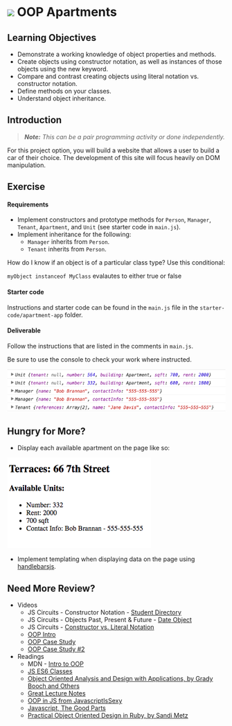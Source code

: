 # ![](https://ga-dash.s3.amazonaws.com/production/assets/logo-9f88ae6c9c3871690e33280fcf557f33.png) OOP Apartments

## Learning Objectives

- Demonstrate a working knowledge of object properties and methods.
- Create objects using constructor notation, as well as instances of those objects using the new keyword.
- Compare and contrast creating objects using literal notation vs. constructor notation.
- Define methods on your classes.
- Understand object inheritance.

## Introduction

> ***Note:*** _This can be a pair programming activity or done independently._

For this project option, you will build a website that allows a user to build a car of their choice. The development of this site will focus heavily on DOM manipulation.



## Exercise

#### Requirements

* Implement constructors and prototype methods for `Person`, `Manager`, `Tenant`, `Apartment`, and `Unit` (see starter code in `main.js`).
* Implement inheritance for the following:
  * `Manager` inherits from `Person`.
  * `Tenant` inherits from `Person`.

How do I know if an object is of a particular class type? Use this conditional:

`myObject instanceof MyClass` evalautes to either true or false

#### Starter code

Instructions and starter code can be found in the `main.js` file in the `starter-code/apartment-app` folder.

#### Deliverable

Follow the instructions that are listed in the comments in `main.js`.

Be sure to use the console to check your work where instructed.

![](assets/console.png)


## Hungry for More?
- Display each available apartment on the page like so:

![](assets/deliverable.png)

- Implement templating when displaying data on the page using [handlebarsjs](http://handlebarsjs.com/).

## Need More Review?
- Videos
	- JS Circuits - Constructor Notation - [Student Directory](https://generalassembly.wistia.com/medias/cjdt6hhkfz)
	- JS Circuits - Objects Past, Present & Future - [Date Object](https://generalassembly.wistia.com/medias/ga9vu35oz6)
	- JS Circuits - [Constructor vs. Literal Notation](https://generalassembly.wistia.com/medias/86ik38eakk)
	- [OOP Intro](https://generalassembly.wistia.com/medias/lahxav6p4z)
	- [OOP Case Study](https://generalassembly.wistia.com/medias/0bgiqqwd68)
	- [OOP Case Study #2](https://generalassembly.wistia.com/medias/lwjshtw79q)
- Readings
	- MDN - [Intro to OOP](https://developer.mozilla.org/en-US/docs/Web/JavaScript/Introduction_to_Object-Oriented_JavaScript)
	- [JS ES6 Classes](http://2ality.com/2015/02/es6-classes-final.html#referring_to_super-properties_in_methods)
	- [Object Oriented Analysis and Design with Applications, by Grady Booch and Others](http://www.goodreads.com/book/show/424923.Object_Oriented_Analysis_and_Design_with_Applications)
	- [Great Lecture Notes](https://atomicobject.com/resources/oo-programming/introduction-motivation-for-oo)
	- [OOP in JS from JavascriptIsSexy](http://javascriptissexy.com/oop-in-javascript-what-you-need-to-know/)
	- [Javascript, The Good Parts](http://www.goodreads.com/book/show/2998152-javascript)
	- [Practical Object Oriented Design in Ruby, by Sandi Metz](http://www.poodr.com/)


